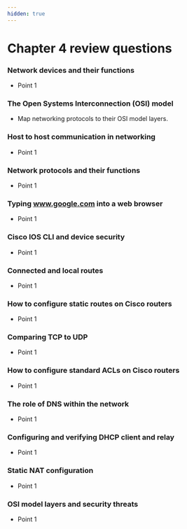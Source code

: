 ```yaml
---
hidden: true
---
```


# Chapter 4 review questions

### Network devices and their functions

* Point 1

### The Open Systems Interconnection (OSI) model

* Map networking protocols to their OSI model layers.

### Host to host communication in networking

* Point 1

### Network protocols and their functions

* Point 1

### Typing www.google.com into a web browser

* Point 1

### Cisco IOS CLI and device security

* Point 1

### Connected and local routes

* Point 1

### How to configure static routes on Cisco routers

* Point 1

### Comparing TCP to UDP

* Point 1

### How to configure standard ACLs on Cisco routers

* Point 1

### The role of DNS within the network

* Point 1

### Configuring and verifying DHCP client and relay

* Point 1

### Static NAT configuration

* Point 1

### OSI model layers and security threats

* Point 1
